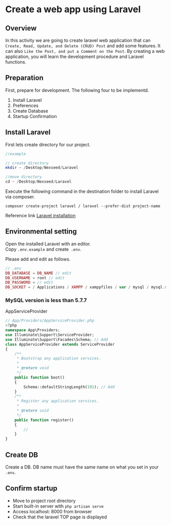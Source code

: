 # Create a web app using Laravel

## Overview
In this activity we are going to create laravel web application that can `Create, Read, Update, and Delete (CRUD) Post`
and add some features. It can also `Like the Post, and put a Comment on the Post`.
By creating a web application, you will learn the development procedure and Laravel functions.

## Preparation
First, prepare for development.
The following four to be implementd.
1. Install Laravel
2. Preferences
3. Create Database
4. Startup Confirmation

## Install Laravel

First lets create directory for our project.
``` php
//example

// create directory
mkdir ~ /Desktop/Nexseed/Laravel

//move directory
cd ~ /Desktop/Nexseed/Laravel
```

Execute the following command in the destination folder to install Laravel via composer. 

`composer create-project laravel / laravel --prefer-dist project-name `

Reference link
[Laravel installation](https://laravel.com/docs/6.x)

## Environmental setting
Open the installed Laravel with an editor.  
Copy `.env.example` and create` .env`.

Please add and edit as follows.
```php
// .env
DB_DATABASE = DB_NAME // edit
DB_USERNAME = root // edit
DB_PASSWORD = // edit
DB_SOCKET = / Applications / XAMPP / xamppfiles / var / mysql / mysql.sock // add
```

### MySQL version is less than 5.7.7
AppServiceProvider
```php
// App/Providers/AppServiceProvider.php
<?php
namespace App\Providers;
use Illuminate\Support\ServiceProvider;
use Illuminate\Support\Facades\Schema; // Add
class AppServiceProvider extends ServiceProvider
{
    /**
     * Bootstrap any application services.
     *
     * @return void
     */
    public function boot()
    {
        Schema::defaultStringLength(191); // Add
    }
    /**
     * Register any application services.
     *
     * @return void
     */
    public function register()
    {
        //
    }
}
```

## Create DB
Create a DB.
DB name must have the same name on what you set in your `.env`.

## Confirm startup
- Move to project root directory 
- Start built-in server with `php artisan serve`
- Access localhost: 8000 from browser
- Check that the laravel TOP page is displayed